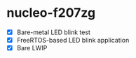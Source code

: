# nucleo-f207zg

- [x] Bare-metal LED blink test
- [x] FreeRTOS-based LED blink application
- [x] Bare LWIP
